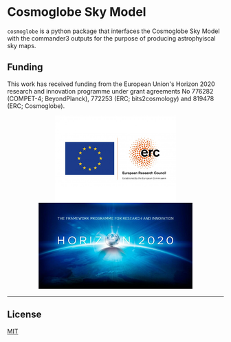 # Cosmoglobe Sky Model
`cosmoglobe` is a python package that interfaces the Cosmoglobe Sky Model with the commander3 outputs for the purpose of producing astrophyiscal sky maps.
## Funding

This work has received funding from the European Union's Horizon 2020 research and innovation programme under grant agreements No 776282 (COMPET-4; BeyondPlanck), 772253 (ERC; bits2cosmology) and 819478 (ERC; Cosmoglobe).

<p align="center">
    <img src="./logo/LOGO_ERC-FLAG_EU_.jpg" height="200">
    <img src="./logo/horizon2020_logo.jpg" height="200">
</p>

---

## License
[MIT](https://choosealicense.com/licenses/mit/)
